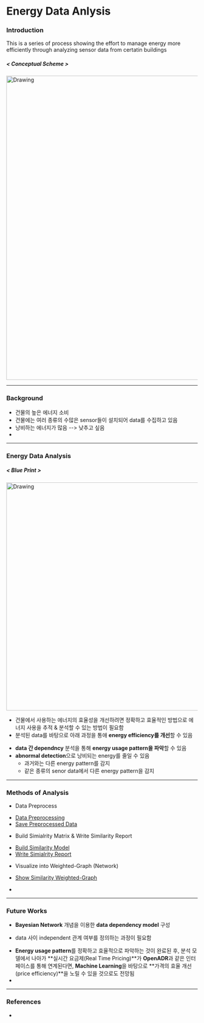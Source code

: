 # Energy Data Anlysis

### Introduction

This is a series of process showing the effort to manage energy more efficiently through analyzing sensor data from certatin buildings  

##### < Conceptual Scheme >
 <img src="https://raw.githubusercontent.com/jhyun0919/EnergyData_jhyun/master/docs/images/%EC%8A%A4%ED%81%AC%EB%A6%B0%EC%83%B7%202016-06-01%20%EC%98%A4%ED%9B%84%204.58.48.jpg" alt="Drawing" style="width: 800px;"/> 
 
---
### Background
 
 * 건물의 높은 에너지 소비
 * 건물에는 여러 종류의 수많은 sensor들이 설치되어 data를 수집하고 있음
 * 낭비하는 에너지가 많음 --> 낮추고 싶음
 *  

---
### Energy Data Analysis

##### < Blue Print >
 <img src="https://raw.githubusercontent.com/jhyun0919/EnergyData_jhyun/master/docs/images/blueprint.jpg" alt="Drawing" style="width: 600px;"/>

 * 건물에서 사용하는 에너지의 효율성을 개선하려면 정확하고 효율적인 방법으로 에너지 사용을 추적 & 분석할 수 있는 방법이 필요함
 * 분석된 data를 바탕으로 아래 과정을 통애 **energy efficiency를 개선**할 수 있음
  - **data 간 dependncy** 분석을 통해 **energy usage pattern을 파악**할 수 있음
  - **abnormal detection**으로 낭비되는 energy를 줄일 수 있음
    - 과거와는 다른 energy pattern를 감지
    - 같은 종류의 senor data에서 다른 energy pattern을 감지  
 
---
### Methods of Analysis

 * Data Preprocess
  - [Data Preprocessing](https://github.com/jhyun0919/EnergyData_jhyun/blob/master/docs/01_01.%20Data%20Preprocessing.ipynb)
  - [Save Preprocessed Data](https://github.com/jhyun0919/EnergyData_jhyun/blob/master/docs/01_02.%20Save%20Preprocessed%20Data.ipynb)
 * Build Simialrity Matrix & Write Similarity Report
  - [Build Similarity Model](https://github.com/jhyun0919/EnergyData_jhyun/blob/master/docs/02_01.%20Build%20Similarity%20Model.ipynb)
  - [Write Simialrity Report](https://github.com/jhyun0919/EnergyData_jhyun/blob/master/docs/02_02.%20Write%20Similarity%20Report.ipynb)
 * Visualize into Weighted-Graph (Network)
  - [Show Similarity Weighted-Graph](https://github.com/jhyun0919/EnergyData_jhyun/blob/master/docs/02_03.%20Show%20Similarity%20Weighted-Graph.ipynb)
 * 

---
### Future Works

 * **Bayesian Network** 개념을 이용한 **data dependency model** 구성
  - data 사이 independent 관계 여부를 정의하는 과정이 필요함 
 * **Energy usage pattern**를 정확하고 효율적으로 파악하는 것이 완료된 후, 분석 모델에서 나아가 **실시간 요금제(Real Time Pricing)**가 **OpenADR**과 같은 인터페이스를 통해 연계된다면, **Machine Learning**을 바탕으로 **가격의 효율 개선(price efficiency)**을 노릴 수 있을 것으로도 전망됨
 * 
 
---
### References

 * 



